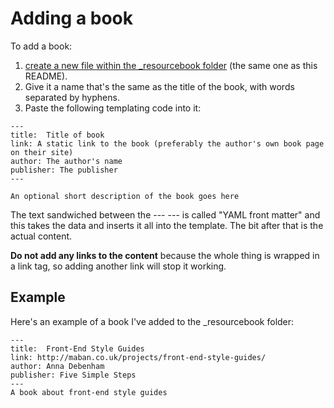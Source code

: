 # Adding a book

To add a book:

1. [create a new file within the _resourcebook folder](https://github.com/maban/styleguides/new/gh-pages/_resourcebook) (the same one as this README). 
2. Give it a name that's the same as the title of the book, with words separated by hyphens.
3. Paste the following templating code into it:

```
---
title:  Title of book
link: A static link to the book (preferably the author's own book page on their site)
author: The author's name
publisher: The publisher
---

An optional short description of the book goes here
```

The text sandwiched between the --- --- is called "YAML front matter" and this takes the data and inserts it all into the template. The bit after that is the actual content.

**Do not add any links to the content** because the whole thing is wrapped in a link tag, so adding another link will stop it working.

## Example

Here's an example of a book I've added to the _resourcebook folder:

```
---
title:  Front-End Style Guides
link: http://maban.co.uk/projects/front-end-style-guides/
author: Anna Debenham
publisher: Five Simple Steps
---
A book about front-end style guides
```